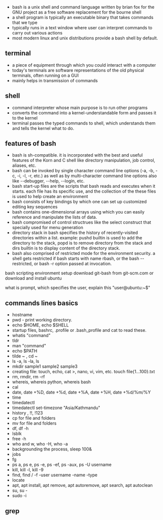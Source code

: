 * bash is a unix shell and command language written by brian fox for the GNU project as a free software replacement for the bourne shell
* a shell program is typically an executable binary that takes commands that we type
* typically runs in a text window where user can interpret commands to carry out various actions
* most modern linux and unix distributions provide a bash shell by default.


## terminal
* a piece of equipment through which you could interact with a computer 
* today's terminals are software representations of the old physical terminals, often running on a GUI
* mainly helps in transmission of commands


## shell
* command interpreter whose main purpose is to run other programs 
* converts the command into a kernel-understandable form and passes it to the kernel
* terminal passes the typed commands to shell, which understands them and tells the kernel what to do.


## features of bash
* bash is sh-compatible. it is incorporated with the best and useful features of the Korn and C shell like directory manipulation, job control, aliases, etc.
* bash can be invoked by single character command line options (-a, -b, -c, -i, -l, -r, etc.) as well as by multi-character command line options also like --debugger, --help, --login, etc.
* bash start-up files are the scripts that bash reads and executes when it starts. each file has its specific use, and the collection of the these files is used to help create an environment
* bash consists of key bindings by which one can set up customized editing key sequences
* bash contains one-dimensional arrays using which you can easily reference and manipulate the lists of data.
* bash compromised of control structrues like the select construct that specially used for menu generation
* directory stack in bash specifies the history of recently-visited directories within a list. example: pushd builtin is used to add the directory to the stack, popd is to remove directory from the stack and dirs builtin is to display content of the directory stack.
* bash also comprised of restricted mode for the environment security. a shell gets restricted if bash starts with name rbash, or the bash --restricted, or bash -r option passed at invocation.


bash scripting environment setup
download git-bash from git-scm.com
or download and install ubuntu


what is prompt, which specifies the user,
explain this "user@ubuntu:~$"


## commands lines basics
* hostname 
* pwd - print working directory.
* echo $HOME, echo $SHELL
* startup files, bashrc, .profile or .bash_profile and cat to read these.
*  whatis "command"
* tldr
* man "command"
* echo $PATH
* tilde ~ , cd ~
* ls -a, ls -la, ls 
* mkdir sample1 sample2 sample3
* creating file: touch, echo, cat >, nano, vi, vim, etc. touch file{1...100}.txt
* rm, rmdir, rm -rf 
* whereis, whereis python, whereis bash
* cal
* date, date +%D, date +%d, date +%A, date +%H, date +%d/%m/%Y
* time
* timedatectl
* timedatectl set-timezone "Asia/Kathmandu"
* history , !!,  !123
* cp  for file and folders
* mv for file and folders
* df, df -h
* lsblk
* free -h
* who and w, who -H, who -a
* backgrounding the process, sleep 100&
* jobs
* fg
* ps a, ps e, ps -e, ps -ef, ps -aux, ps -U username
* kill, kill -l, kill -9
* find, find / -f -user username -name -type
* locate
* apt, apt install, apt remove, apt autoremove, apt search, apt autoclean
* su, su -
* sudo -i


## grep
